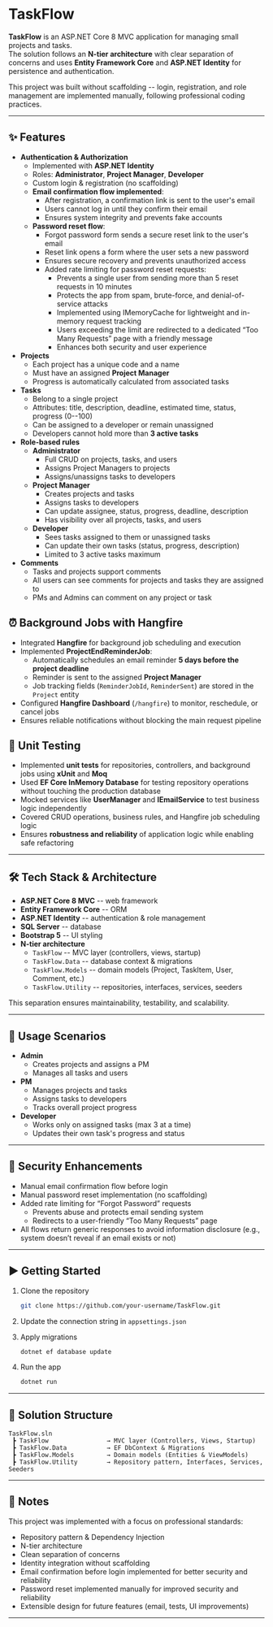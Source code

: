 # TaskFlow

**TaskFlow** is an ASP.NET Core 8 MVC application for managing small
projects and tasks.  
The solution follows an **N-tier architecture** with clear separation of
concerns and uses **Entity Framework Core** and **ASP.NET Identity** for
persistence and authentication.

This project was built without scaffolding -- login, registration, and
role management are implemented manually, following professional coding
practices.

------------------------------------------------------------------------

## ✨ Features

-   **Authentication & Authorization**
    -   Implemented with **ASP.NET Identity**
    -   Roles: **Administrator**, **Project Manager**, **Developer**
    -   Custom login & registration (no scaffolding)
    -   **Email confirmation flow implemented**:
        -   After registration, a confirmation link is sent to the user's email
        -   Users cannot log in until they confirm their email
        -   Ensures system integrity and prevents fake accounts
    -   **Password reset flow**:
        -   Forgot password form sends a secure reset link to the user's email
        -   Reset link opens a form where the user sets a new password
        -   Ensures secure recovery and prevents unauthorized access
        -   Added rate limiting for password reset requests:
            -   Prevents a single user from sending more than 5 reset requests in 10 minutes
            -   Protects the app from spam, brute-force, and denial-of-service attacks
            -   Implemented using IMemoryCache for lightweight and in-memory request tracking
            -   Users exceeding the limit are redirected to a dedicated “Too Many Requests” page with a friendly message
            -   Enhances both security and user experience
-   **Projects**
    -   Each project has a unique code and a name
    -   Must have an assigned **Project Manager**
    -   Progress is automatically calculated from associated tasks
-   **Tasks**
    -   Belong to a single project
    -   Attributes: title, description, deadline, estimated time,
        status, progress (0--100)
    -   Can be assigned to a developer or remain unassigned
    -   Developers cannot hold more than **3 active tasks**
-   **Role-based rules**
    -   **Administrator**
        -   Full CRUD on projects, tasks, and users
        -   Assigns Project Managers to projects
        -   Assigns/unassigns tasks to developers
    -   **Project Manager**
        -   Creates projects and tasks
        -   Assigns tasks to developers
        -   Can update assignee, status, progress, deadline, description
        -   Has visibility over all projects, tasks, and users
    -   **Developer**
        -   Sees tasks assigned to them or unassigned tasks
        -   Can update their own tasks (status, progress, description)
        -   Limited to 3 active tasks maximum
-   **Comments**
    -   Tasks and projects support comments
    -   All users can see comments for projects and tasks they are
        assigned to
    -   PMs and Admins can comment on any project or task

## ⏰ Background Jobs with Hangfire

-   Integrated **Hangfire** for background job scheduling and execution  
-   Implemented **ProjectEndReminderJob**:
    -   Automatically schedules an email reminder **5 days before the project deadline**
    -   Reminder is sent to the assigned **Project Manager**
    -   Job tracking fields (`ReminderJobId`, `ReminderSent`) are stored in the `Project` entity
-   Configured **Hangfire Dashboard** (`/hangfire`) to monitor, reschedule, or cancel jobs  
-   Ensures reliable notifications without blocking the main request pipeline

## 🧪 Unit Testing

- Implemented **unit tests** for repositories, controllers, and background jobs using **xUnit** and **Moq**
- Used **EF Core InMemory Database** for testing repository operations without touching the production database
- Mocked services like **UserManager** and **IEmailService** to test business logic independently
- Covered CRUD operations, business rules, and Hangfire job scheduling logic
- Ensures **robustness and reliability** of application logic while enabling safe refactoring

------------------------------------------------------------------------

## 🛠️ Tech Stack & Architecture

-   **ASP.NET Core 8 MVC** -- web framework  
-   **Entity Framework Core** -- ORM  
-   **ASP.NET Identity** -- authentication & role management  
-   **SQL Server** -- database  
-   **Bootstrap 5** -- UI styling  
-   **N-tier architecture**
    -   `TaskFlow` -- MVC layer (controllers, views, startup)  
    -   `TaskFlow.Data` -- database context & migrations  
    -   `TaskFlow.Models` -- domain models (Project, TaskItem, User,
        Comment, etc.)  
    -   `TaskFlow.Utility` -- repositories, interfaces, services,
        seeders

This separation ensures maintainability, testability, and scalability.

------------------------------------------------------------------------

## 🚀 Usage Scenarios

-   **Admin**
    -   Creates projects and assigns a PM
    -   Manages all tasks and users
-   **PM**
    -   Manages projects and tasks
    -   Assigns tasks to developers
    -   Tracks overall project progress
-   **Developer**
    -   Works only on assigned tasks (max 3 at a time)
    -   Updates their own task's progress and status

------------------------------------------------------------------------

## 🔐 Security Enhancements

-   Manual email confirmation flow before login
-   Manual password reset implementation (no scaffolding)
-   Added rate limiting for “Forgot Password” requests
    -   Prevents abuse and protects email sending system
    -   Redirects to a user-friendly “Too Many Requests” page
-   All flows return generic responses to avoid information disclosure
(e.g., system doesn’t reveal if an email exists or not)

------------------------------------------------------------------------

## ▶️ Getting Started

1.  Clone the repository

    ``` bash
    git clone https://github.com/your-username/TaskFlow.git
    ```

2.  Update the connection string in `appsettings.json`

3.  Apply migrations

    ``` bash
    dotnet ef database update
    ```

4.  Run the app

    ``` bash
    dotnet run
    ```

------------------------------------------------------------------------

## 📂 Solution Structure

    TaskFlow.sln
     ┣ TaskFlow                → MVC layer (Controllers, Views, Startup)
     ┣ TaskFlow.Data           → EF DbContext & Migrations
     ┣ TaskFlow.Models         → Domain models (Entities & ViewModels)
     ┣ TaskFlow.Utility        → Repository pattern, Interfaces, Services, Seeders

------------------------------------------------------------------------

## 📌 Notes

This project was implemented with a focus on professional standards:  
- Repository pattern & Dependency Injection  
- N-tier architecture  
- Clean separation of concerns  
- Identity integration without scaffolding  
- Email confirmation before login implemented for better security and reliability 
- Password reset implemented manually for improved security and reliability
- Extensible design for future features (email, tests, UI improvements)

------------------------------------------------------------------------
